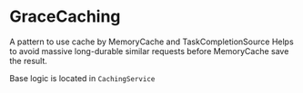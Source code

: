 # GraceCaching
A pattern to use cache by MemoryCache and TaskCompletionSource 
Helps to avoid massive long-durable similar requests before MemoryCache save the result.

Base logic is located in `CachingService`